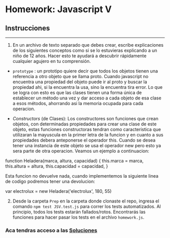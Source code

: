 # Homework: Javascript V

## Instrucciones
---
1. En un archivo de texto separado que debes crear, escribe explicaciones de los siguientes conceptos como si se lo estuvieras explicando a un niño de 12 años. Hacer esto te ayudará a descubrir rápidamente cualquier agujero en tu comprensión.

* `prototype` : un prototipo quiere decir que todos los objetos tienen una referencia a otro objeto que se llama proto. Cuando javascript no encuentra una propiedad del objeto puede ir al proto y buscar la propiedad ahi, si la encuentra la usa, sino la encuentra tira error. Lo que se logra con esto es que las clases tienen una forma única de establecer un método una vez y dar acceso a cada objeto de esa clase a esos métodos, ahorrando asi la memoria ocupada para cada operacion.

* _Constructors_ (de Clases): Los constructores son funciones que crean objetos, con determinadas propiedades para crear una clase de este objeto, estas funciones constructoras tendran como caracteristica que utilizaran la mayuscula en la primer letra de la funcion y en cuanto a sus propiedades debera anteponerse el operador this. Cuando se desea tener una instancia de este objeto se usa el operador new pero esto ya sera parte de otra operacion. Veamos un ejemplo a continuacion:

function Heladera(marca, altura, capacidad) {
	this.marca = marca,
	this.altura = altura,
    this.capacidad = capacidad,
}

Esta funcion no devuelve nada, cuando implementemos la siguiente linea de codigo podremos tener una devolucion:

var electrolux = new Heladera('electrolux', 180, 55)

2. Desde la carpeta `Prep` en la carpeta donde clonaste el repo, ingresa el comando `npm test JSV.test.js` para correr los tests automatizados. Al principio, todos los tests estarán fallados/rotos. Encontrarás las funciones para hacer pasar los tests en el archivo `homework.js`.

### Aca tendras acceso a las [Soluciones](https://github.com/atralice/Curso.Prep.Henry/blob/solution/06-JS-V/homework/homework.js)